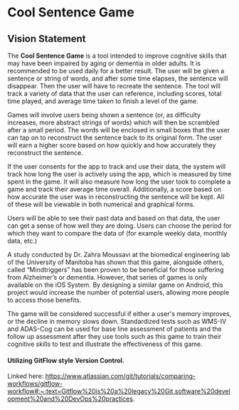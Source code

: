 # Cool Sentence Game

## Vision Statement

The **Cool Sentence Game** is a tool intended to improve cognitive skills that may have been impaired by aging or dementia in older adults. It is recommended to be used daily for a better result. The user will be given a sentence or string of words, and after some time elapses, the sentence will disappear. Then the user will have to recreate the sentence. The tool will track a variety of data that the user can reference, including scores, total time played, and average time taken to finish a level of the game. 

Games will involve users being shown a sentence (or, as difficulty increases, more abstract strings of words) which will then be scrambled after a small period. The words will be enclosed in small boxes that the user can tap on to reconstruct the sentence back to its original form. The user will earn a higher score based on how quickly and how accurately they reconstruct the sentence. 

If the user consents for the app to track and use their data, the system will track how long the user is actively using the app, which is measured by time spent in the game. It will also measure how long the user took to complete a game and track their average time overall. Additionally, a score based on how accurate the user was in reconstructing the sentence will be kept. All of these will be viewable in both numerical and graphical forms. 

Users will be able to see their past data and based on that data, the user can get a sense of how well they are doing. Users can choose the period for which they want to compare the data of (for example weekly data, monthly data, etc.) 

A study conducted by Dr. Zahra Moussavi at the biomedical engineering lab of the University of Manitoba has shown that this game, alongside others, called “Mindtriggers” has been proven to be beneficial for those suffering from Alzheimer’s or dementia. However, that series of games is only available on the iOS System. By designing a similar game on Android, this project would increase the number of potential users, allowing more people to access those benefits. 

The game will be considered successful if either a user's memory improves, or the decline in memory slows down. Standardized tests such as WMS-IV and ADAS-Cog can be used for base line assessment of patients and the follow up assessment after they use tools such as this game to train their cognitive skills to test and illustrate the effectiveness of this game. 
<br>

#### Utilizing GitFlow style Version Control.

Linked here:
https://www.atlassian.com/git/tutorials/comparing-workflows/gitflow-workflow#:~:text=Gitflow%20is%20a%20legacy%20Git,software%20development%20and%20DevOps%20practices.

